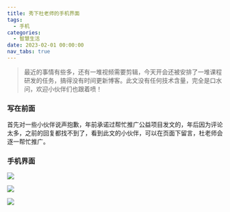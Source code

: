 ```yaml
---
title: 秀下杜老师的手机界面
tags:
  - 手机
categories:
  - 智慧生活
date: 2023-02-01 00:00:00
nav_tabs: true
---
```


> 最近的事情有些多，还有一堆视频需要剪辑，今天开会还被安排了一堆课程研发的任务，搞得没有时间更新博客。此文没有任何技术含量，完全是口水问，欢迎小伙伴们也跟着喷！

<!-- more -->

### 写在前面

首先对一些小伙伴说声抱歉，年前承诺过帮忙推广公益项目发文的，年后因为评论太多，之前的回复都找不到了，看到此文的小伙伴，可以在页面下留言，杜老师会逐一帮忙推广。

### 手机界面

![](https://cdn.dusays.com/2023/02/551-1.jpg)

![](https://cdn.dusays.com/2023/02/551-2.jpg)

![](https://cdn.dusays.com/2023/02/551-3.jpg)